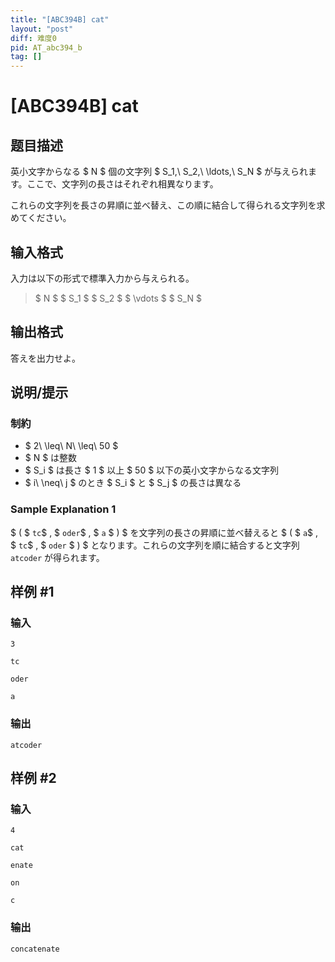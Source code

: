 ```yaml
---
title: "[ABC394B] cat"
layout: "post"
diff: 难度0
pid: AT_abc394_b
tag: []
---
```


# [ABC394B] cat

## 题目描述

[problemUrl]: https://atcoder.jp/contests/abc394/tasks/abc394_b

英小文字からなる $ N $ 個の文字列 $ S_1,\ S_2,\ \ldots,\ S_N $ が与えられます。ここで、文字列の長さはそれぞれ相異なります。

これらの文字列を長さの昇順に並べ替え、この順に結合して得られる文字列を求めてください。

## 输入格式

入力は以下の形式で標準入力から与えられる。

> $ N $ $ S_1 $ $ S_2 $ $ \vdots $ $ S_N $

## 输出格式

答えを出力せよ。

## 说明/提示

### 制約

- $ 2\ \leq\ N\ \leq\ 50 $
- $ N $ は整数
- $ S_i $ は長さ $ 1 $ 以上 $ 50 $ 以下の英小文字からなる文字列
- $ i\ \neq\ j $ のとき $ S_i $ と $ S_j $ の長さは異なる
 
### Sample Explanation 1

$ ( $ `tc`$ , $ `oder`$ , $ `a` $ ) $ を文字列の長さの昇順に並べ替えると $ ( $ `a`$ , $ `tc`$ , $ `oder` $ ) $ となります。これらの文字列を順に結合すると文字列 `atcoder` が得られます。

## 样例 #1

### 输入

```
3
tc
oder
a
```

### 输出

```
atcoder
```

## 样例 #2

### 输入

```
4
cat
enate
on
c
```

### 输出

```
concatenate
```

